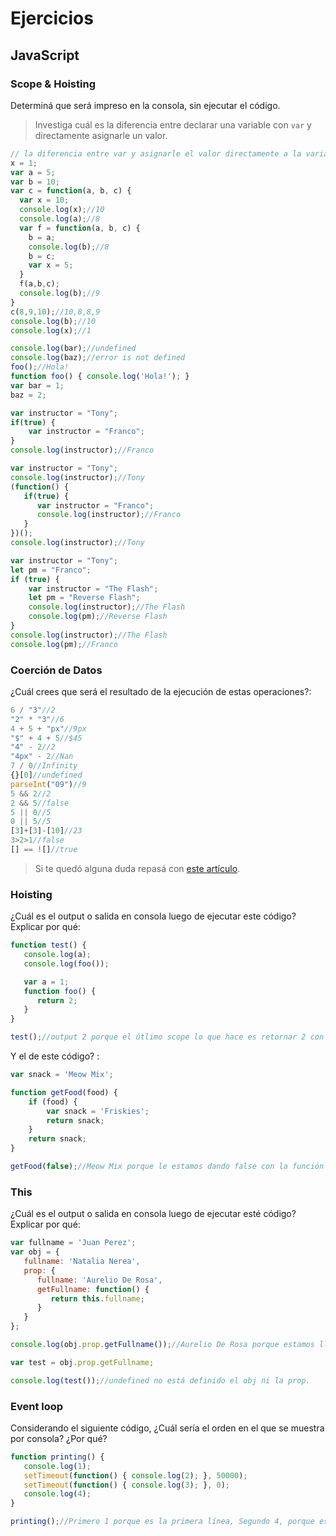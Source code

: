 
# Ejercicios

## JavaScript

### Scope & Hoisting

Determiná que será impreso en la consola, sin ejecutar el código.

> Investiga cuál es la diferencia entre declarar una variable con `var` y directamente asignarle un valor.

```javascript
// la diferencia entre var y asignarle el valor directamente a la variable es que la podemos volver a utilizar nuevamente con el valor asignado inicial es decir en un global scope mientras que si solo le asignamos un valor vamos a poder utilizarlo desde ese scope unícamente.
x = 1;
var a = 5;
var b = 10;
var c = function(a, b, c) {
  var x = 10;
  console.log(x);//10
  console.log(a);//8
  var f = function(a, b, c) {
    b = a;
    console.log(b);//8
    b = c;
    var x = 5;
  }
  f(a,b,c);
  console.log(b);//9
}
c(8,9,10);//10,8,8,9
console.log(b);//10
console.log(x);//1
```

```javascript
console.log(bar);//undefined
console.log(baz);//error is not defined
foo();//Hola!
function foo() { console.log('Hola!'); }
var bar = 1;
baz = 2;
```

```javascript
var instructor = "Tony";
if(true) {
    var instructor = "Franco";
}
console.log(instructor);//Franco
```

```javascript
var instructor = "Tony";
console.log(instructor);//Tony
(function() {
   if(true) {
      var instructor = "Franco";
      console.log(instructor);//Franco
   }
})();
console.log(instructor);//Tony
```

```javascript
var instructor = "Tony";
let pm = "Franco";
if (true) {
    var instructor = "The Flash";
    let pm = "Reverse Flash";
    console.log(instructor);//The Flash
    console.log(pm);//Reverse Flash
}
console.log(instructor);//The Flash
console.log(pm);//Franco
```
### Coerción de Datos

¿Cuál crees que será el resultado de la ejecución de estas operaciones?:

```javascript
6 / "3"//2
"2" * "3"//6
4 + 5 + "px"//9px
"$" + 4 + 5//$45
"4" - 2//2
"4px" - 2//Nan
7 / 0//Infinity
{}[0]//undefined
parseInt("09")//9
5 && 2//2
2 && 5//false
5 || 0//5
0 || 5//5
[3]+[3]-[10]//23
3>2>1//false
[] == ![]//true
```

> Si te quedó alguna duda repasá con [este artículo](http://javascript.info/tutorial/object-conversion).


### Hoisting

¿Cuál es el output o salida en consola luego de ejecutar este código? Explicar por qué:

```javascript
function test() {
   console.log(a);
   console.log(foo());

   var a = 1;
   function foo() {
      return 2;
   }
}

test();//output 2 porque el útlimo scope lo que hace es retornar 2 con la función foo()
```

Y el de este código? :

```javascript
var snack = 'Meow Mix';

function getFood(food) {
    if (food) {
        var snack = 'Friskies';
        return snack;
    }
    return snack;
}

getFood(false);//Meow Mix porque le estamos dando false con la función getFood y el ciclo if dice que si getFood es true snack = 'Friskies' pero como es false snack estaba declarado con Meow Mix.
```


### This

¿Cuál es el output o salida en consola luego de ejecutar esté código? Explicar por qué:

```javascript
var fullname = 'Juan Perez';
var obj = {
   fullname: 'Natalia Nerea',
   prop: {
      fullname: 'Aurelio De Rosa',
      getFullname: function() {
         return this.fullname;
      }
   }
};

console.log(obj.prop.getFullname());//Aurelio De Rosa porque estamos llamando el obj y prop donde el fullname es === Aurelio De Rosa si le indicamos solo console.log(fullname) daría juan Perez.

var test = obj.prop.getFullname;

console.log(test());//undefined no está definido el obj ni la prop.
```

### Event loop

Considerando el siguiente código, ¿Cuál sería el orden en el que se muestra por consola? ¿Por qué?

```javascript
function printing() {
   console.log(1);
   setTimeout(function() { console.log(2); }, 50000);
   setTimeout(function() { console.log(3); }, 0);
   console.log(4);
}

printing();//Primero 1 porque es la primera línea, Segundo 4, porque es el segundo console.log que está en la función y no tiene tiempo para aparecer, Tercero 3 porque tiene 0 segundos para aparecer y Cuarto 3 porque tiene mas tiempo para aparecer en consola. 
```
